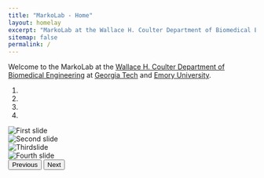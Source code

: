 ```yaml
---
title: "MarkoLab - Home"
layout: homelay
excerpt: "MarkoLab at the Wallace H. Coulter Department of Biomedical Engineering and Georgia Tech and Emory University."
sitemap: false
permalink: /
---
```


Welcome to the MarkoLab at the [Wallace H. Coulter Department of Biomedical Engineering](https://bme.gatech.edu/bme/) at [Georgia Tech](https://www.gatech.edu/) and [Emory University](https://www.emory.edu/home/index.html). 


<!-- <div class="container flex-grow-1"> -->
<div id="carousel" class="carousel slide" data-bs-ride="carousel" markdown="0">
  <ol class="carousel-indicators">
    <li data-bs-target="#carousel" data-bs-slide-to="0" class="active"></li>
    <li data-bs-target="#carousel" data-bs-slide-to="1"></li>
    <li data-bs-target="#carousel" data-bs-slide-to="2"></li>
    <li data-bs-target="#carousel" data-bs-slide-to="3"></li>
  </ol>
  <div class="carousel-inner" markdown="0">
  <!-- <div class="carousel-inner" markdown="0" style="max-width:900px; max-height:600px; min-height:400px !important;"> -->
    <div class="carousel-item active">
      <img class="rounded-0 w-100" src="{{ site.url }}{{ site.baseurl }}/images/picpic/creon_creoff_histo-01.png" alt="First slide">
    </div>
    <div class="carousel-item">
      <img class="d-block w-100" src="{{ site.url }}{{ site.baseurl }}/images/picpic/movable_type-01.png" alt="Second slide">
    </div>
    <div class="carousel-item">
      <img class="d-block w-100" src="{{ site.url }}{{ site.baseurl }}/images/picpic/whitaker_lores.jpg" alt="Thirdslide">
    </div>
    <div class="carousel-item">
      <img class="d-block w-100" src="{{ site.url }}{{ site.baseurl }}/images/picpic/inscopix_linegrad_3xdecimate_hires.gif" alt="Fourth slide">
    </div>
  </div>
  <button class="carousel-control-prev" type="button" data-bs-target="#carousel" data-bs-slide="prev">
    <span class="carousel-control-prev-icon" aria-hidden="true"></span>
    <span class="visually-hidden">Previous</span>
  </button>
  <button class="carousel-control-next" type="button" data-bs-target="#carousel" data-bs-slide="next">
    <span class="carousel-control-next-icon" aria-hidden="true"></span>
    <span class="visually-hidden">Next</span>
  </button>
</div>
<!-- </div> -->
